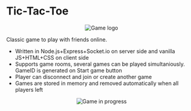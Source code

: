 # Tic-Tac-Toe
<p align="center">
  <img src="https://user-images.githubusercontent.com/203106/81483883-08bc1300-924a-11ea-8a75-d834cdc0efac.png" alt="Game logo"/>
</p>
Classic game to play with friends online.


* Written in Node.js+Express+Socket.io on server side and vanilla JS+HTML+CSS on client side
* Supports game rooms, several games can be played simultaniously. GameID is generated on Start game button
* Player can disconnect and join or create another game
* Games are stored in memory and removed automatically when all players left

<p align="center">
  <img src="https://user-images.githubusercontent.com/203106/81483771-4f5d3d80-9249-11ea-83ec-4897c86244e7.png" alt="Game in progress"/>
</p>
